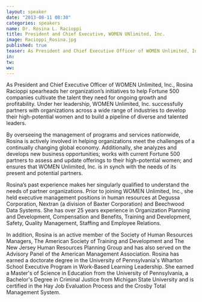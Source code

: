 ```yaml
---
layout: speaker
date: "2013-08-11 08:30"
categories: speakers
name: Dr. Rosina L. Racioppi 
title: President and Chief Executive, WOMEN UNlimited, Inc.
image: Racioppi_Rosina.jpg
published: true
teaser: As President and Chief Executive Officer of WOMEN Unlimited, Inc., Rosina Racioppi spearheads her organization’s initiatives to help Fortune 500 companies cultivate the talent they need for ongoing growth and profitability. Under her leadership, WOMEN Unlimited, Inc. 
in:
tw:
ww: 
---
```

As President and Chief Executive Officer of WOMEN Unlimited, Inc., Rosina Racioppi spearheads her organization’s initiatives to help Fortune 500 companies cultivate the talent they need for ongoing growth and profitability. Under her leadership, WOMEN Unlimited, Inc. successfully partners with organizations across a wide range of industries to develop their high-potential women and to build a pipeline of diverse and talented leaders.By overseeing the management of programs and services nationwide, Rosina is actively involved in helping organizations meet the challenges of a continually changing global economy. Additionally, she analyzes and develops new business opportunities; works with current Fortune 500 partners to assess and update offerings to their high-potential women; and ensures that WOMEN Unlimited, Inc. is in synch with the needs of its present and potential partners.Rosina’s past experience makes her singularly qualified to understand the needs of partner organizations. Prior to joining WOMEN Unlimited, Inc., she held executive management positions in human resources at Degussa Corporation, Nextran (a division of Baxter Corporation) and Beechwood Data Systems. She has over 25 years experience in Organization Planning and Development, Compensation and Benefits, Training and Development, Safety, Quality Management, Staffing and Employee Relations.In addition, Rosina is an active member of the Society of Human Resources Managers, The American Society of Training and Development and The New Jersey Human Resources Planning Group and has also served on the Advisory Panel of the American Management Association. Rosina has earned a doctorate degree in the University of Pennsylvania's Wharton School Executive Program in Work-Based Learning Leadership. She earned a Master's of Science in Education from the University of Pennsylvania, a Bachelor's Degree in Criminal Justice from Michigan State University and is certified in the Hay Job Evaluation Process and the Crosby Total Management System. 